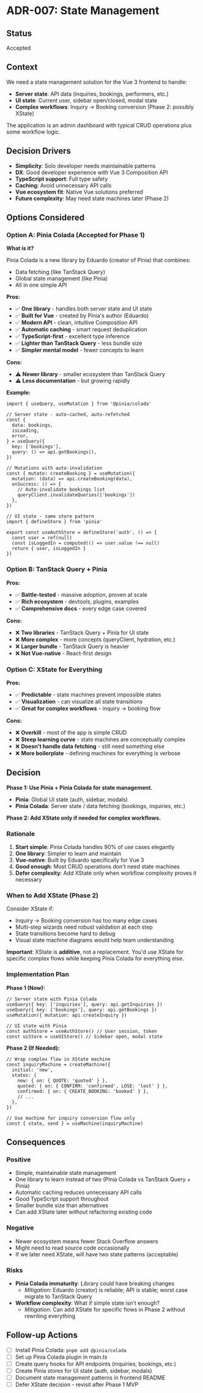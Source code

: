 # ADR-007: State Management

## Status

Accepted

## Context

We need a state management solution for the Vue 3 frontend to handle:

- **Server state**: API data (inquiries, bookings, performers, etc.)
- **UI state**: Current user, sidebar open/closed, modal state
- **Complex workflows**: Inquiry → Booking conversion (Phase 2: possibly XState)

The application is an admin dashboard with typical CRUD operations plus some workflow logic.

## Decision Drivers

- **Simplicity**: Solo developer needs maintainable patterns
- **DX**: Good developer experience with Vue 3 Composition API
- **TypeScript support**: Full type safety
- **Caching**: Avoid unnecessary API calls
- **Vue ecosystem fit**: Native Vue solutions preferred
- **Future complexity**: May need state machines later (Phase 2)

## Options Considered

### Option A: Pinia Colada (Accepted for Phase 1)

**What is it?**

Pinia Colada is a new library by Eduardo (creator of Pinia) that combines:

- Data fetching (like TanStack Query)
- Global state management (like Pinia)
- All in one simple API

**Pros:**

- ✅ **One library** - handles both server state and UI state
- ✅ **Built for Vue** - created by Pinia's author (Eduardo)
- ✅ **Modern API** - clean, intuitive Composition API
- ✅ **Automatic caching** - smart request deduplication
- ✅ **TypeScript-first** - excellent type inference
- ✅ **Lighter than TanStack Query** - less bundle size
- ✅ **Simpler mental model** - fewer concepts to learn

**Cons:**

- ⚠️ **Newer library** - smaller ecosystem than TanStack Query
- ⚠️ **Less documentation** - but growing rapidly

**Example:**

```tsx
import { useQuery, useMutation } from '@pinia/colada'

// Server state - auto-cached, auto-refetched
const {
  data: bookings,
  isLoading,
  error,
} = useQuery({
  key: ['bookings'],
  query: () => api.getBookings(),
})

// Mutations with auto-invalidation
const { mutate: createBooking } = useMutation({
  mutation: (data) => api.createBooking(data),
  onSuccess: () => {
    // Auto-invalidate bookings list
    queryClient.invalidateQueries(['bookings'])
  },
})

// UI state - same store pattern
import { defineStore } from 'pinia'

export const useAuthStore = defineStore('auth', () => {
  const user = ref(null)
  const isLoggedIn = computed(() => user.value !== null)
  return { user, isLoggedIn }
})
```

### Option B: TanStack Query + Pinia

**Pros:**

- ✅ **Battle-tested** - massive adoption, proven at scale
- ✅ **Rich ecosystem** - devtools, plugins, examples
- ✅ **Comprehensive docs** - every edge case covered

**Cons:**

- ❌ **Two libraries** - TanStack Query + Pinia for UI state
- ❌ **More complex** - more concepts (queryClient, hydration, etc.)
- ❌ **Larger bundle** - TanStack Query is heavier
- ❌ **Not Vue-native** - React-first design

### Option C: XState for Everything

**Pros:**

- ✅ **Predictable** - state machines prevent impossible states
- ✅ **Visualization** - can visualize all state transitions
- ✅ **Great for complex workflows** - inquiry → booking flow

**Cons:**

- ❌ **Overkill** - most of the app is simple CRUD
- ❌ **Steep learning curve** - state machines are conceptually complex
- ❌ **Doesn't handle data fetching** - still need something else
- ❌ **More boilerplate** - defining machines for everything is verbose

## Decision

**Phase 1: Use Pinia + Pinia Colada for state management.**

- **Pinia**: Global UI state (auth, sidebar, modals)
- **Pinia Colada**: Server state / data fetching (bookings, inquiries, etc.)

**Phase 2: Add XState only if needed for complex workflows.**

### Rationale

1. **Start simple**: Pinia Colada handles 90% of use cases elegantly
2. **One library**: Simpler to learn and maintain
3. **Vue-native**: Built by Eduardo specifically for Vue 3
4. **Good enough**: Most CRUD operations don't need state machines
5. **Defer complexity**: Add XState only when workflow complexity proves it necessary

### When to Add XState (Phase 2)

Consider XState if:

- Inquiry → Booking conversion has too many edge cases
- Multi-step wizards need robust validation at each step
- State transitions become hard to debug
- Visual state machine diagrams would help team understanding

**Important**: XState is **additive**, not a replacement. You'd use XState for specific complex flows while keeping Pinia Colada for everything else.

### Implementation Plan

**Phase 1 (Now):**

```tsx
// Server state with Pinia Colada
useQuery({ key: ['inquiries'], query: api.getInquiries })
useQuery({ key: ['bookings'], query: api.getBookings })
useMutation({ mutation: api.createInquiry })

// UI state with Pinia
const authStore = useAuthStore() // User session, token
const uiStore = useUIStore() // Sidebar open, modal state
```

**Phase 2 (If Needed):**

```tsx
// Wrap complex flow in XState machine
const inquiryMachine = createMachine({
  initial: 'new',
  states: {
    new: { on: { QUOTE: 'quoted' } },
    quoted: { on: { CONFIRM: 'confirmed', LOSE: 'lost' } },
    confirmed: { on: { CREATE_BOOKING: 'booked' } },
    // ...
  },
})

// Use machine for inquiry conversion flow only
const { state, send } = useMachine(inquiryMachine)
```

## Consequences

### Positive

- Simple, maintainable state management
- One library to learn instead of two (Pinia Colada vs TanStack Query + Pinia)
- Automatic caching reduces unnecessary API calls
- Good TypeScript support throughout
- Smaller bundle size than alternatives
- Can add XState later without refactoring existing code

### Negative

- Newer ecosystem means fewer Stack Overflow answers
- Might need to read source code occasionally
- If we later need XState, will have two state patterns (acceptable)

### Risks

- **Pinia Colada immaturity**: Library could have breaking changes
  - _Mitigation_: Eduardo (creator) is reliable; API is stable; worst case migrate to TanStack Query
- **Workflow complexity**: What if simple state isn't enough?
  - _Mitigation_: Can add XState for specific flows in Phase 2 without rewriting everything

## Follow-up Actions

- [ ] Install Pinia Colada: `pnpm add @pinia/colada`
- [ ] Set up Pinia Colada plugin in main.ts
- [ ] Create query hooks for API endpoints (inquiries, bookings, etc.)
- [ ] Create Pinia stores for UI state (auth, sidebar, modals)
- [ ] Document state management patterns in frontend README
- [ ] Defer XState decision - revisit after Phase 1 MVP
